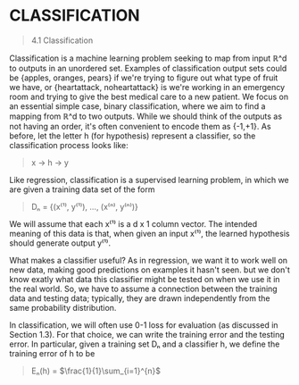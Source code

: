 # CLASSIFICATION

> 4.1 Classification

Classification is a machine learning problem seeking to map from input &Ropf;^d to outputs in an unordered set. Examples of classification output sets could be {apples, oranges, pears} if we're trying to figure out what type of fruit we have, or {heartattack, noheartattack} is we're working in an emergency room and trying to give the best medical care to a new patient. We focus on an essential simple case, binary classification, where we aim to find a mapping from &Ropf;^d to two outputs. While we should think of the outputs as not having an order, it's often convenient to encode them as {-1,+1}. As before, let the letter h (for hypothesis) represent a classifier, so the classification process looks like:

> x &rarr; h &rarr; y

Like regression, classification is a supervised learning problem, in which we are given a training data set of the form

> D&#8345; &equals; {(x&#8317;&sup1;&#8318;, y&#8317;&sup1;&#8318;), ..., (x&#8317;&#8319;&#8318;, y&#8317;&#8319;&#8318;)}

We will assume that each x&#8317;&sup1;&#8318; is a d x 1 column vector. The intended meaning of this data is that, when given an input x&#8317;&sup1;&#8318;, the learned hypothesis should generate output y&#8317;&sup1;&#8318;.

What makes a classifier useful? As in regression, we want it to work well on new data, making good predictions on examples it hasn't seen. but we don't know exatly what data this classifier might be tested on when we use it in the real world. So, we have to assume a connection between the training data and testing data; typically, they are drawn independently from the same probability distribution.

In classification, we will often use 0-1 loss for evaluation (as discussed in Section 1.3). For that choice, we can write the training error and the testing error. In particular, given a training set D&#8345; and a classifier h, we define the training error of h to be 

> E&#8345;(h) = $\frac{1}{1}\sum_{i=1}^{n}$ 
